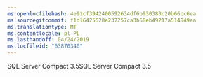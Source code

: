 ```yaml
---
ms.openlocfilehash: 4e91cf3942400592634df6b930383c20b66cc6ea
ms.sourcegitcommit: f1d16425528e237257ca3b58eb49217a514849ea
ms.translationtype: MT
ms.contentlocale: pl-PL
ms.lasthandoff: 04/24/2019
ms.locfileid: "63870340"
---
```

<span data-ttu-id="c1321-101">SQL Server Compact 3.5</span><span class="sxs-lookup"><span data-stu-id="c1321-101">SQL Server Compact 3.5</span></span>